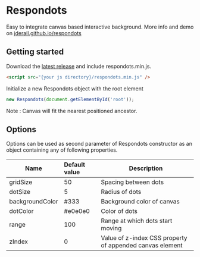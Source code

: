 # Respondots

Easy to integrate canvas based interactive background. More info and demo on [jderail.github.io/respondots](https://jderail.github.io/respondots/)


## Getting started

Download the [latest release](https://github.com/jderail/respondots/releases) and include respondots.min.js.

```html
<script src="{your js directory}/respondots.min.js" />
```

Initialize a new Respondots object with the root element

```js
new Respondots(document.getElementById('root'));
```

Note : Canvas will fit the nearest positioned ancestor.

## Options

Options can be used as second parameter of Respondots constructor as an object containing any of following properties.

| Name            | Default value | Description  |
| --------------- |:--------------| ------|
| gridSize        | 50            | Spacing between dots |
| dotSize         | 5             | Radius of dots |
| backgroundColor | #333          | Background color of canvas |
| dotColor        | #e0e0e0       | Color of dots |
| range           | 100           | Range at which dots start moving |
| zIndex          | 0            | Value of z-index CSS property of appended canvas element |